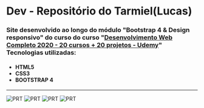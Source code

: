 <h1>Dev - Repositório do Tarmiel(Lucas)</h1>
<h3>Site desenvolvido ao longo do módulo "Bootstrap 4 & Design responsivo" do curso do curso "<a href="https://www.udemy.com/course/web-completo/">Desenvolvimento Web Completo 2020 - 20 cursos + 20 projetos - Udemy</a>"
Tecnologias utilizadas:</h3>

<ul><h4>
  <li>HTML5</li>
  <li>CSS3</li>
  <li>BOOTSTRAP 4</li>
</h4></ul>
<hr>

![PRT](https://github.com/Tarmiel/PJ_web/blob/master/projetoFinans/print/p1.png)
![PRT](https://github.com/Tarmiel/PJ_web/blob/master/projetoFinans/print/p2.png)
![PRT](https://github.com/Tarmiel/PJ_web/blob/master/projetoFinans/print/p3.png)
![PRT](https://github.com/Tarmiel/PJ_web/blob/master/projetoFinans/print/p4.png)
